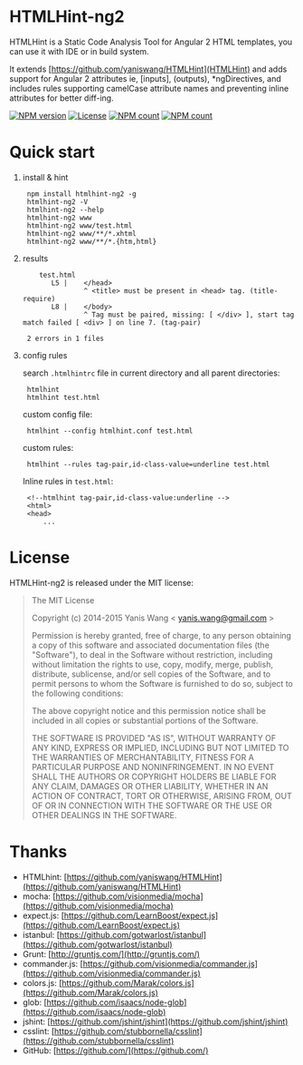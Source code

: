 HTMLHint-ng2
=======================

HTMLHint is a Static Code Analysis Tool for Angular 2 HTML templates, you can use it with IDE or in build system.

It extends [https://github.com/yaniswang/HTMLHint](HTMLHint) and adds support for Angular 2 attributes ie, [inputs],
(outputs), *ngDirectives, and includes rules supporting camelCase attribute names and preventing inline attributes
for better diff-ing.

[![NPM version](https://img.shields.io/npm/v/htmlhint-ng2.svg?style=flat)](https://www.npmjs.com/package/htmlhint)
[![License](https://img.shields.io/npm/l/htmlhint-ng2.svg?style=flat)](https://www.npmjs.com/package/htmlhint)
[![NPM count](https://img.shields.io/npm/dm/htmlhint-ng2.svg?style=flat)](https://www.npmjs.com/package/htmlhint)
[![NPM count](https://img.shields.io/npm/dt/htmlhint-ng2.svg?style=flat)](https://www.npmjs.com/package/htmlhint)

Quick start
======================

1. install & hint

        npm install htmlhint-ng2 -g
        htmlhint-ng2 -V
        htmlhint-ng2 --help
        htmlhint-ng2 www
        htmlhint-ng2 www/test.html
        htmlhint-ng2 www/**/*.xhtml
        htmlhint-ng2 www/**/*.{htm,html}

2. results

           test.html
              L5 |    </head>
                      ^ <title> must be present in <head> tag. (title-require)
              L8 |    </body>
                      ^ Tag must be paired, missing: [ </div> ], start tag match failed [ <div> ] on line 7. (tag-pair)

        2 errors in 1 files

3. config rules

    search `.htmlhintrc` file in current directory and all parent directories:

        htmlhint
        htmlhint test.html

    custom config file:

        htmlhint --config htmlhint.conf test.html

    custom rules:

        htmlhint --rules tag-pair,id-class-value=underline test.html

    Inline rules in `test.html`:

        <!--htmlhint tag-pair,id-class-value:underline -->
        <html>
        <head>
            ...

License
================

HTMLHint-ng2 is released under the MIT license:

> The MIT License
>
> Copyright (c) 2014-2015 Yanis Wang \< yanis.wang@gmail.com \>
>
> Permission is hereby granted, free of charge, to any person obtaining a copy
> of this software and associated documentation files (the "Software"), to deal
> in the Software without restriction, including without limitation the rights
> to use, copy, modify, merge, publish, distribute, sublicense, and/or sell
> copies of the Software, and to permit persons to whom the Software is
> furnished to do so, subject to the following conditions:
>
> The above copyright notice and this permission notice shall be included in
> all copies or substantial portions of the Software.
>
> THE SOFTWARE IS PROVIDED "AS IS", WITHOUT WARRANTY OF ANY KIND, EXPRESS OR
> IMPLIED, INCLUDING BUT NOT LIMITED TO THE WARRANTIES OF MERCHANTABILITY,
> FITNESS FOR A PARTICULAR PURPOSE AND NONINFRINGEMENT. IN NO EVENT SHALL THE
> AUTHORS OR COPYRIGHT HOLDERS BE LIABLE FOR ANY CLAIM, DAMAGES OR OTHER
> LIABILITY, WHETHER IN AN ACTION OF CONTRACT, TORT OR OTHERWISE, ARISING FROM,
> OUT OF OR IN CONNECTION WITH THE SOFTWARE OR THE USE OR OTHER DEALINGS IN
> THE SOFTWARE.

Thanks
================

* HTMLhint: [https://github.com/yaniswang/HTMLHint](https://github.com/yaniswang/HTMLHint)
* mocha: [https://github.com/visionmedia/mocha](https://github.com/visionmedia/mocha)
* expect.js: [https://github.com/LearnBoost/expect.js](https://github.com/LearnBoost/expect.js)
* istanbul: [https://github.com/gotwarlost/istanbul](https://github.com/gotwarlost/istanbul)
* Grunt: [http://gruntjs.com/](http://gruntjs.com/)
* commander.js: [https://github.com/visionmedia/commander.js](https://github.com/visionmedia/commander.js)
* colors.js: [https://github.com/Marak/colors.js](https://github.com/Marak/colors.js)
* glob: [https://github.com/isaacs/node-glob](https://github.com/isaacs/node-glob)
* jshint: [https://github.com/jshint/jshint](https://github.com/jshint/jshint)
* csslint: [https://github.com/stubbornella/csslint](https://github.com/stubbornella/csslint)
* GitHub: [https://github.com/](https://github.com/)
